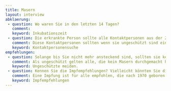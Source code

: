 ```yaml
---
title: Masern
layout: interview
abklaerung:
 - question: Wo waren Sie in den letzten 14 Tagen?
   comment:
   keyword: Inkubationszeit
 - question: Die erkrankte Person sollte alle Kontaktpersonen aus der Zeit nenne, in der er ansteckend war.
   comment: Diese Kontaktpersonen sollten wenn sie ungeschützt sind einen Impfschutz nachholen. Gegebenenfalls sollten sie ein Teilnahmeverbot oder Tätigkeitsverbot bekommen.
   keyword: Kontaktpersonensuche
empfehlungen:
 - question: Solange bis Sie nicht mehr ansteckend sind, sollten sie keine Kontakt zu ungeschützten Menschen haben.
   comment: Als ungeschützt gelten alle, die kein Masern durchgemacht haben oder nicht geimpft sind
   keyword: Ungeschützte meiden.
 - question: Kennen Sie die Impfempfehlungen? Vielleicht könnten Sie diese weitererzählen.
   comment: Eine Impfung ist für alle empfohlen, die nach 1970 geboren sind.
   keyword: Impfempfehlungen
---
```

